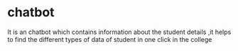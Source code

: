 # chatbot
It is an chatbot which contains information about the student details ,it helps to find the different types of data of student in one click in the college
